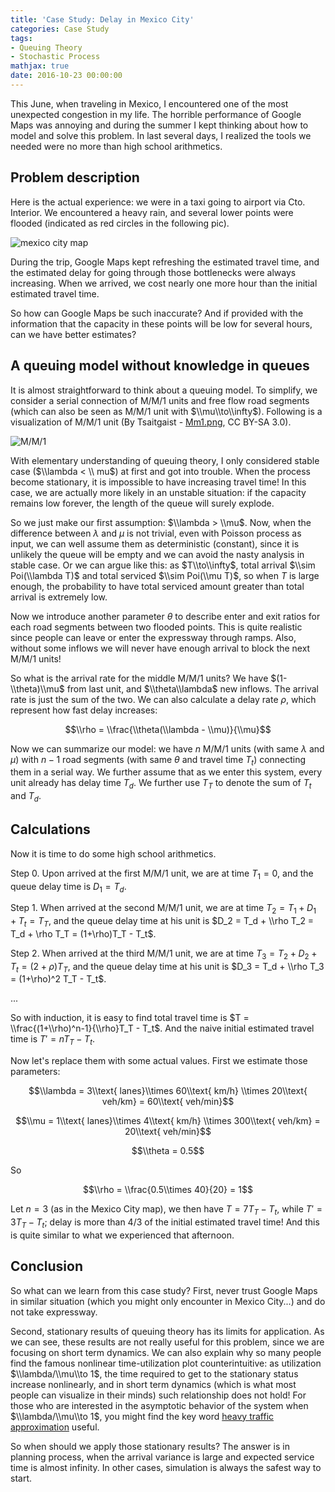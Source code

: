 ```yaml
---
title: 'Case Study: Delay in Mexico City'
categories: Case Study
tags:
- Queuing Theory
- Stochastic Process
mathjax: true
date: 2016-10-23 00:00:00
---
```


This June, when traveling in Mexico, I encountered one of the most unexpected congestion in my life. The horrible performance of Google Maps was annoying and during the summer I kept thinking about how to model and solve this problem. In last several days, I realized the tools we needed were no more than high school arithmetics.

<!--more-->

## Problem description

Here is the actual experience: we were in a taxi going to airport via Cto. Interior. We encountered a heavy rain, and several lower points were flooded (indicated as red circles in the following pic).

![mexico city map](/images/mexico_city_map.png)

During the trip, Google Maps kept refreshing the estimated travel time, and the estimated delay for going through those bottlenecks were always increasing. When we arrived, we cost nearly one more hour than the initial estimated travel time.

So how can Google Maps be such inaccurate? And if provided with the information that the capacity in these points will be low for several hours, can we have better estimates?

## A queuing model without knowledge in queues

It is almost straightforward to think about a queuing model. To simplify, we consider a serial connection of M/M/1 units and free flow road segments (which can also be seen as M/M/1 unit with $\\mu\\to\\infty$). Following is a visualization of M/M/1 unit (By Tsaitgaist - [Mm1.png](https://commons.wikimedia.org/w/index.php?curid=7037566), CC BY-SA 3.0).

![M/M/1](/images/mm1.png)

With elementary understanding of queuing theory, I only considered stable case ($\\lambda < \\ mu$) at first and got into trouble. When the process become stationary, it is impossible to have increasing travel time! In this case, we are actually more likely in an unstable situation: if the capacity remains low forever, the length of the queue will surely explode.

So we just make our first assumption: $\\lambda > \\mu$. Now, when the difference between $\lambda$ and $\mu$ is not trivial, even with Poisson process as input, we can well assume them as deterministic (constant), since it is unlikely the queue will be empty and we can avoid the nasty analysis in stable case. Or we can argue like this: as $T\\to\\infty$, total arrival $\\sim Poi(\\lambda T)$ and total serviced $\\sim Poi(\\mu T)$, so when $T$ is large enough, the probability to have total serviced amount greater than total arrival is extremely low.

Now we introduce another parameter $\theta$ to describe enter and exit ratios for each road segments between two flooded points. This is quite realistic since people can leave or enter the expressway through ramps. Also, without some inflows we will never have enough arrival to block the next M/M/1 units!

So what is the arrival rate for the middle M/M/1 units? We have $(1-\\theta)\\mu$ from last unit, and $\\theta\\lambda$ new inflows. The arrival rate is just the sum of the two. We can also calculate a delay rate $\rho$, which represent how fast delay increases:

$$\\rho = \\frac{\\theta(\\lambda - \\mu)}{\\mu}$$

Now we can summarize our model: we have $n$ M/M/1 units (with same $\lambda$ and $\mu$) with $n-1$ road segments (with same $\theta$ and travel time $T_t$) connecting them in a serial way. We further assume that as we enter this system, every unit already has delay time $T_d$. We further use $T_T$ to denote the sum of $T_t$ and $T_d$.

## Calculations

Now it is time to do some high school arithmetics.

Step 0. Upon arrived at the first M/M/1 unit, we are at time $T_1 = 0$, and the queue delay time is $D_1 = T_d$.

Step 1. When arrived at the second M/M/1 unit, we are at time $T_2 = T_1 + D_1 + T_t = T_T$, and the queue delay time at his unit is $D_2 = T_d + \\rho T_2 = T_d + \rho T_T = (1+\rho)T_T - T_t$.

Step 2. When arrived at the third M/M/1 unit, we are at time $T_3 = T_2 + D_2 + T_t = (2+\rho)T_T$, and the queue delay time at his unit is $D_3 = T_d + \\rho T_3 = (1+\rho)^2 T_T - T_t$.

...

So with induction, it is easy to find total travel time is $T = \\frac{(1+\\rho)^n-1}{\\rho}T_T - T_t$. And the naive initial estimated travel time is $T' = nT_T - T_t$.

Now let's replace them with some actual values. First we estimate those parameters:

$$\\lambda = 3\\text{ lanes}\\times 60\\text{ km/h} \\times 20\\text{ veh/km} = 60\\text{ veh/min}$$

$$\\mu = 1\\text{ lanes}\\times 4\\text{ km/h} \\times 300\\text{ veh/km} = 20\\text{ veh/min}$$

$$\\theta = 0.5$$

So

$$\\rho = \\frac{0.5\\times 40}{20} = 1$$

Let $n = 3$ (as in the Mexico City map), we then have $T = 7T_T - T_t$, while $T' = 3T_T - T_t$; delay is more than 4/3 of the initial estimated travel time! And this is quite similar to what we experienced that afternoon.

## Conclusion

So what can we learn from this case study? First, never trust Google Maps in similar situation (which you might only encounter in Mexico City...) and do not take expressway.

Second, stationary results of queuing theory has its limits for application. As we can see, these results are not really useful for this problem, since we are focusing on short term dynamics. We can also explain why so many people find the famous nonlinear time-utilization plot counterintuitive: as utilization $\\lambda/\\mu\\to 1$, the time required to get to the stationary status increase nonlinearly, and in short term dynamics (which is what most people can visualize in their minds) such relationship does not hold! For those who are interested in the asymptotic behavior of the system when $\\lambda/\\mu\\to 1$, you might find the key word [heavy traffic approximation](https://www.google.com/#q=heavy+traffic+approximation) useful.

So when should we apply those stationary results? The answer is in planning process, when the arrival variance is large and expected service time is almost infinity. In other cases, simulation is always the safest way to start.
